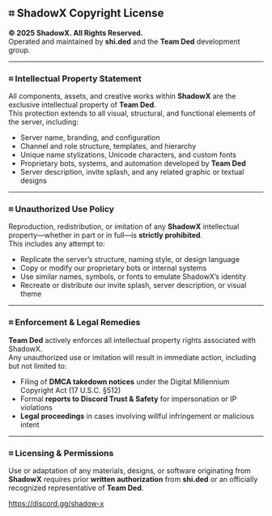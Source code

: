 ## ⌗ ShadowX Copyright License
**© 2025 ShadowX. All Rights Reserved.**  
Operated and maintained by **shi.ded** and the **Team Ded** development group.  

---

### ⌗ Intellectual Property Statement
All components, assets, and creative works within **ShadowX** are the exclusive intellectual property of **Team Ded**.  
This protection extends to all visual, structural, and functional elements of the server, including:

- Server name, branding, and configuration  
- Channel and role structure, templates, and hierarchy  
- Unique name stylizations, Unicode characters, and custom fonts  
- Proprietary bots, systems, and automation developed by **Team Ded**  
- Server description, invite splash, and any related graphic or textual designs  

---

### ⌗ Unauthorized Use Policy
Reproduction, redistribution, or imitation of any **ShadowX** intellectual property—whether in part or in full—is **strictly prohibited**.  
This includes any attempt to:

- Replicate the server’s structure, naming style, or design language  
- Copy or modify our proprietary bots or internal systems  
- Use similar names, symbols, or fonts to emulate ShadowX’s identity  
- Recreate or distribute our invite splash, server description, or visual theme  

---

### ⌗ Enforcement & Legal Remedies
**Team Ded** actively enforces all intellectual property rights associated with ShadowX.  
Any unauthorized use or imitation will result in immediate action, including but not limited to:

- Filing of **DMCA takedown notices** under the Digital Millennium Copyright Act (17 U.S.C. §512)  
- Formal **reports to Discord Trust & Safety** for impersonation or IP violations  
- **Legal proceedings** in cases involving willful infringement or malicious intent  

---

### ⌗ Licensing & Permissions
Use or adaptation of any materials, designs, or software originating from **ShadowX** requires prior **written authorization** from **shi.ded** or an officially recognized representative of **Team Ded**.

https://discord.gg/shadow-x
